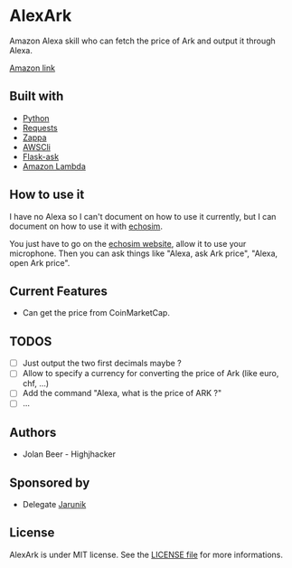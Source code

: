 # AlexArk

Amazon Alexa skill who can fetch the price of Ark and output it through Alexa.

[Amazon link](https://www.amazon.com/dp/B077LVR5PL/ref=sr_1_1?s=digital-skills&ie=UTF8&qid=1511289975&sr=1-1&keywords=ark+price)

## Built with
- [Python](https://www.python.org/)
- [Requests](http://docs.python-requests.org/en/master/)
- [Zappa](https://github.com/Miserlou/Zappa)
- [AWSCli](https://pypi.python.org/pypi/awscli)
- [Flask-ask](https://github.com/johnwheeler/flask-ask)
- [Amazon Lambda](https://aws.amazon.com/fr/lambda/details/)

## How to use it
I have no Alexa so I can't document on how to use it currently, but I can document
on how to use it with [echosim](https://echosim.io/).

You just have to go on the [echosim website](https://echosim.io/), allow it to use
your microphone. Then you can ask things like "Alexa, ask Ark price", "Alexa, open Ark price".

## Current Features
- Can get the price from CoinMarketCap.

## TODOS
- [ ] Just output the two first decimals maybe ?
- [ ] Allow to specify a currency for converting the price of Ark (like euro, chf, ...)
- [ ] Add the command "Alexa, what is the price of ARK ?"
- [ ] ... 

## Authors

- Jolan Beer - Highjhacker

## Sponsored by

- Delegate [Jarunik](https://explorer.ark.io/address/Aasu14aTs9ipZdy1FMv7ay1Vqn3jPskA8t)

## License

AlexArk is under MIT license. See the [LICENSE file](https://github.com/Highjhacker/Alexark/blob/master/LICENSE) for more informations.

